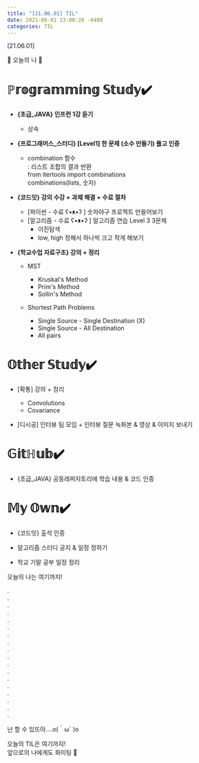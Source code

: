 ```yaml
---
title: "[21.06.01] TIL"
date: 2021-06-01 23:00:28 -0400
categories: TIL
---
```


[21.06.01]

🙌 오늘의 나 🙌

# ℙ𝕣𝕠𝕘𝕣𝕒𝕞𝕞𝕚𝕟𝕘 𝕊𝕥𝕦𝕕𝕪✔️
- **{초급_JAVA} 인프런 1강 듣기**
    * 상속    

- **{프로그래머스_스터디} [Level1] 한 문제 (소수 만들기) 풀고 인증**
    * combination 함수     
      : 리스트 조합의 결과 반환      
        from itertools import combinations       
        combinations(lists, 숫자)
   
- **{코드잇} 강의 수강 + 과제 해결 + 수료 절차**     
   * [파이썬 - 수료 ʕ•ᴥ•ʔ ] 숫자야구 프로젝트 만들어보기 
   * [알고리즘 - 수료 ʕ•ᴥ•ʔ ] 알고리즘 연습 Level 3 3문제 
       * 이진탐색
       * low, high 정해서 하나씩 크고 작게 해보기

- **{학교수업 자료구조} 강의 + 정리**        
   * MST
       * Kruskal's Method
       * Prim's Method
       * Sollin's Method
 
   * Shortest Path Problems
       * Single Source - Single Destination (X)
       * Single Source - All Destination
       * All pairs    


# 𝕆𝕥𝕙𝕖𝕣 𝕊𝕥𝕦𝕕𝕪✔️

- [확통] 강의 + 정리
    * Convolutions
    * Covariance

- [디시공] 인터뷰 팀 모임 + 인터뷰 질문 녹화본 & 영상 & 이미지 보내기

# 𝔾𝕚𝕥ℍ𝕦𝕓✔️

- {초급_JAVA} 공동레퍼지토리에 학습 내용 & 코드 인증


# 𝕄𝕪 𝕆𝕨𝕟✔️

- {코드잇} 출석 인증     

- 알고리즘 스터디 공지 & 일정 정하기 

- 학교 기말 공부 일정 정리




오늘의 나는 여기까지! 
    
.     
.      
.      
.    
.     
.      
.       
.        
.      
.      
.       
.      
.      
.      
.      
.      
.      
.    

난 할 수 있뜨아....o(｀ω´ )o         
        
     
오늘의 TIL은 여기까지!       
앞으로의 나에게도 화이팅 🌸
